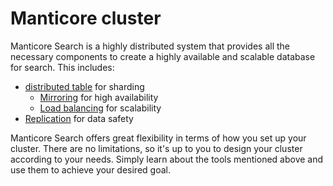 # Manticore cluster

Manticore Search is a highly distributed system that provides all the necessary components to create a highly available and scalable database for search. This includes:
* [distributed table](../Creating_a_table/Creating_a_distributed_table/Creating_a_distributed_table.md) for sharding
  * [Mirroring](../Creating_a_cluster/Remote_nodes/Mirroring.md) for high availability
  * [Load balancing](../Creating_a_cluster/Remote_nodes/Load_balancing.md) for scalability
* [Replication](../Creating_a_cluster/Setting_up_replication/Setting_up_replication.md) for data safety

Manticore Search offers great flexibility in terms of how you set up your cluster. There are no limitations, so it's up to you to design your cluster according to your needs. Simply learn about the tools mentioned above and use them to achieve your desired goal.

<!-- proofread -->
